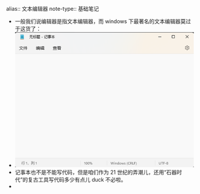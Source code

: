 alias:: 文本编辑器
note-type:: 基础笔记

- 一般我们说编辑器是指文本编辑器，而 windows 下最著名的文本编辑器莫过于这货了：
- ![notepad](../assets/image_1669734285914_0.png)
- 记事本也不是不能写代码，但是咱们作为 21 世纪的弄潮儿，还用“石器时代”的复古工具写代码多少有点儿 duck 不必啦。
-